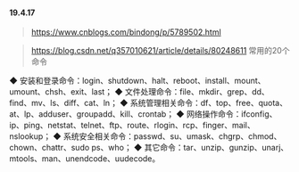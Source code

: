 #### 19.4.17> https://www.cnblogs.com/bindong/p/5789502.html> https://blog.csdn.net/q357010621/article/details/80248611 常用的20个命令◆ 安装和登录命令：login、shutdown、halt、reboot、install、mount、umount、chsh、exit、last；◆ 文件处理命令：file、mkdir、grep、dd、find、mv、ls、diff、cat、ln；◆ 系统管理相关命令：df、top、free、quota、at、lp、adduser、groupadd、kill、crontab；◆ 网络操作命令：ifconfig、ip、ping、netstat、telnet、ftp、route、rlogin、rcp、finger、mail、 nslookup；◆ 系统安全相关命令：passwd、su、umask、chgrp、chmod、chown、chattr、sudo ps、who；◆ 其它命令：tar、unzip、gunzip、unarj、mtools、man、unendcode、uudecode。